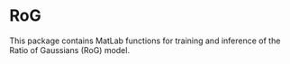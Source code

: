 # RoG
This package contains MatLab functions for training and inference of the Ratio of Gaussians (RoG) model.

